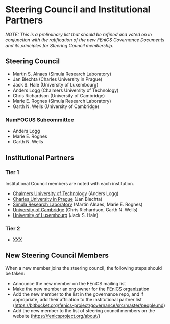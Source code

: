 # Steering Council and Institutional Partners

*NOTE: This is a preliminary list that should be refined and voted on
in conjunction with the ratification of the new FEniCS Governance
Documents and its principles for Steering Council membership.*

## Steering Council

- Martin S. Alnaes (Simula Research Laboratory)
- Jan Blechta (Charles University in Prague)
- Jack S. Hale (University of Luxembourg)
- Anders Logg (Chalmers University of Technology)
- Chris Richardson (University of Cambridge)
- Marie E. Rognes (Simula Research Laboratory)
- Garth N. Wells (University of Cambridge)

### NumFOCUS Subcommittee

- Anders Logg
- Marie E. Rognes
- Garth N. Wells

## Institutional Partners

### Tier 1

Institutional Council members are noted with each institution.

- [Chalmers University of Technology](http://www.chalmers.se/) (Anders Logg)
- [Charles University in Prague](http://www.cuni.cz/) (Jan Blechta)
- [Simula Research Laboratory](http://www.simula.no/) (Martin Alnaes,
  Marie E. Rognes)
- [University of Cambridge](http://www.cam.ac.uk/) (Chris Richardson,
  Garth N. Wells)
- [University of Luxembourg](http://www.uni.lu/) (Jack S. Hale)

### Tier 2

- [XXX](https://www.foo.com/)

## New Steering Council Members

When a new member joins the steering council, the following steps
should be taken:
- Announce the new member on the FEniCS mailing list
- Make the new member an org owner for the FEniCS organization
- Add the new member to the list in the governance repo, and if
  appropriate, add their affiliation to the institutional partner list
  (<https://bitbucket.org/fenics-project/governance/src/master/people.md>)
- Add the new member to the list of steering council members on the
  website (<https://fenicsproject.org/about/>)
